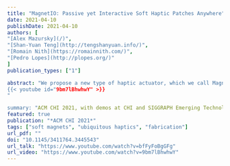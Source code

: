 ```yaml
---
title: "MagnetIO: Passive yet Interactive Soft Haptic Patches Anywhere"
date: 2021-04-10
publishDate: 2021-04-10
authors: [
"[Alex Mazursky](/)", 
"[Shan-Yuan Teng](http://tengshanyuan.info/)", 
"[Romain Nith](https://romainnith.com/)", 
"[Pedro Lopes](http://plopes.org/)"
]
publication_types: ["1"]

abstract: "We propose a new type of haptic actuator, which we call MagnetIO, that is comprised of two parts: any number of soft interactive patches that can be applied anywhere and one battery-powered voice-coil worn on the user’s fingernail. When the fingernail-worn device contacts any of the interactive patches it detects its magnetic signature and makes the patch vibrate. To allow these otherwise passive patches to vibrate, we make them from silicone with regions doped with neodymium powder, resulting in soft and stretchable magnets. This novel decoupling of traditional vibration motors allows users to add interactive patches to their surroundings by attaching them to walls, objects or even other devices or appliances without instrumenting the object with electronics.
{{< youtube id="9bm7lBhwhwY" >}}
"

summary: "ACM CHI 2021, with demos at CHI and SIGGRAPH Emerging Technologies"
featured: true
publication: "*ACM CHI 2021*"
tags: ["soft magnets", "ubiquitous haptics", "fabrication"]
url_pdf: ""
doi: "10.1145/3411764.3445543"
url_talk: "https://www.youtube.com/watch?v=bfFyFoBgGFg"
url_video: "https://www.youtube.com/watch?v=9bm7lBhwhwY"
---
```


